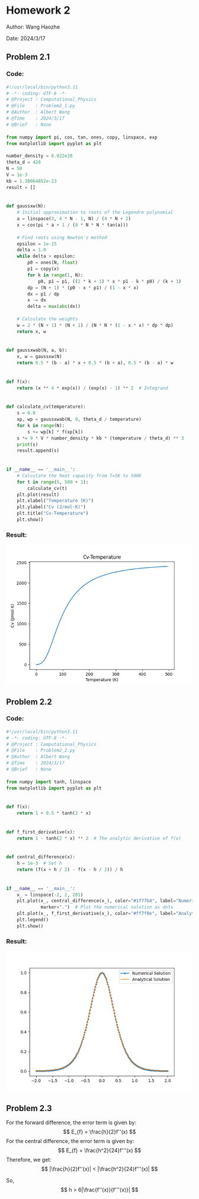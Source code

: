 # Homework 2

Author: Wang Haozhe

Date: 2024/3/17

## Problem 2.1

### Code:
```python
#!/usr/local/bin/python3.11
# -*- coding: UTF-8 -*-
# @Project : Computational_Physics
# @File    : Problem2_1.py
# @Author  : Albert Wang
# @Time    : 2024/3/17
# @Brief   : None

from numpy import pi, cos, tan, ones, copy, linspace, exp
from matplotlib import pyplot as plt

number_density = 6.022e28
theta_d = 428
N = 50
V = 1e-3
kb = 1.38064852e-23
result = []


def gaussxw(N):
    # Initial approximation to roots of the Legendre polynomial
    a = linspace(3, 4 * N - 1, N) / (4 * N + 2)
    x = cos(pi * a + 1 / (8 * N * N * tan(a)))

    # Find roots using Newton's method
    epsilon = 1e-15
    delta = 1.0
    while delta > epsilon:
        p0 = ones(N, float)
        p1 = copy(x)
        for k in range(1, N):
            p0, p1 = p1, ((2 * k + 1) * x * p1 - k * p0) / (k + 1)
        dp = (N + 1) * (p0 - x * p1) / (1 - x * x)
        dx = p1 / dp
        x -= dx
        delta = max(abs(dx))

    # Calculate the weights
    w = 2 * (N + 1) * (N + 1) / (N * N * (1 - x * x) * dp * dp)
    return x, w


def gaussxwab(N, a, b):
    x, w = gaussxw(N)
    return 0.5 * (b - a) * x + 0.5 * (b + a), 0.5 * (b - a) * w


def f(x):
    return (x ** 4 * exp(x)) / (exp(x) - 1) ** 2  # Integrand


def calculate_cv(temperature):
    s = 0.0
    xp, wp = gaussxwab(N, 0, theta_d / temperature)
    for k in range(N):
        s += wp[k] * f(xp[k])
    s *= 9 * V * number_density * kb * (temperature / theta_d) ** 3
    print(s)
    result.append(s)


if __name__ == '__main__':
    # Calculate the heat capacity from T=5K to 500K
    for t in range(5, 500 + 1):
        calculate_cv(t)
    plt.plot(result)
    plt.xlabel("Temperature (K)")
    plt.ylabel("Cv (J/mol·K)")
    plt.title("Cv-Temperature")
    plt.show()
```

### Result:
![](./cv_result.png)

## Problem 2.2

### Code:
```python
#!/usr/local/bin/python3.11
# -*- coding: UTF-8 -*-
# @Project : Computational_Physics
# @File    : Problem2_2.py
# @Author  : Albert Wang
# @Time    : 2024/3/17
# @Brief   : None

from numpy import tanh, linspace
from matplotlib import pyplot as plt


def f(x):
    return 1 + 0.5 * tanh(2 * x)


def f_first_derivative(x):
    return 1 - tanh(2 * x) ** 2  # The analytic derivative of f(x)


def central_difference(x):
    h = 1e-3  # Set h
    return (f(x + h / 2) - f(x - h / 2)) / h


if __name__ == '__main__':
    x_ = linspace(-2, 2, 201)
    plt.plot(x_, central_difference(x_), color="#1f77b4", label="Numerical Solution",
             marker=".")  # Plot the numerical solution as dots
    plt.plot(x_, f_first_derivative(x_), color="#ff7f0e", label="Analytical Solution")
    plt.legend()
    plt.show()
```

### Result:
![](./derivative_result.png)

## Problem 2.3

For the forward difference, the error term is given by:
$$
E_{f}  = \frac{h}{2}f''(x)
$$
For the central difference, the error term is given by:
$$
E_{f}  = \frac{h^2}{24}f'''(x)
$$
Therefore, we get:
$$
|\frac{h}{2}f''(x)| < |\frac{h^2}{24}f'''(x)|
$$

So, 
$$
h > 6|\frac{f''(x)}{f'''(x)}|
$$
